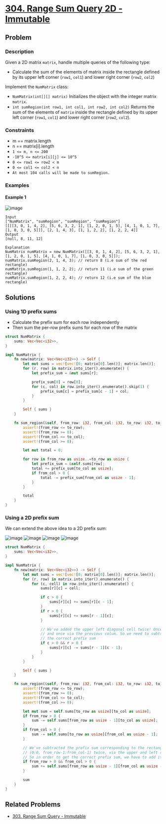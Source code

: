 # [304. Range Sum Query 2D - Immutable](https://leetcode.com/problems/range-sum-query-2d-immutable/)

## Problem

### Description

Given a 2D matrix `matrix`, handle multiple queries of the following type:

* Calculate the sum of the elements of matrix inside the rectangle defined by
  its upper left corner (`row1`, `col1`) and lower right corner (`row2`, `col2`)

Implement the `NumMatrix` class:

* `NumMatrix(int[][] matrix)` Initializes the object with the integer
  matrix `matrix`.
* `int sumRegion(int row1, int col1, int row2, int col2)` Returns the sum of the
  elements of `matrix` inside the rectangle defined by its upper left
  corner (`row1`, `col1`) and lower right corner (`row2`, `col2`).

### Constraints

* m == matrix.length
* n == matrix[i].length
* `1 <= m, n <= 200`
* `-10^5 <= matrix[i][j] <= 10^5`
* `0 <= row1 <= row2 < m`
* `0 <= col1 <= col2 < n`
* `At most 104 calls will be made to sumRegion.`

### Examples

#### Example 1

![image](resources/304/ex1.jpg)

```text
Input
["NumMatrix", "sumRegion", "sumRegion", "sumRegion"]
[[[[3, 0, 1, 4, 2], [5, 6, 3, 2, 1], [1, 2, 0, 1, 5], [4, 1, 0, 1, 7], [1, 0, 3, 0, 5]]], [2, 1, 4, 3], [1, 1, 2, 2], [1, 2, 2, 4]]
Output
[null, 8, 11, 12]

Explanation
NumMatrix numMatrix = new NumMatrix([[3, 0, 1, 4, 2], [5, 6, 3, 2, 1], [1, 2, 0, 1, 5], [4, 1, 0, 1, 7], [1, 0, 3, 0, 5]]);
numMatrix.sumRegion(2, 1, 4, 3); // return 8 (i.e sum of the red rectangle)
numMatrix.sumRegion(1, 1, 2, 2); // return 11 (i.e sum of the green rectangle)
numMatrix.sumRegion(1, 2, 2, 4); // return 12 (i.e sum of the blue rectangle)
```

## Solutions

### Using 1D prefix sums

* Calculate the prefix sum for each row independently
* Then sum the per-row prefix sums for each row of the matrix

```rust
struct NumMatrix {
    sums: Vec<Vec<i32>>,
}

impl NumMatrix {
    fn new(matrix: Vec<Vec<i32>>) -> Self {
        let mut sums = vec![vec![0; matrix[0].len()]; matrix.len()];
        for (r, row) in matrix.into_iter().enumerate() {
            let prefix_sum = &mut sums[r];

            prefix_sum[0] = row[0];
            for (c, col) in row.into_iter().enumerate().skip(1) {
                prefix_sum[c] = prefix_sum[c - 1] + col;
            }
        }

        Self { sums }
    }

    fn sum_region(&self, from_row: i32, from_col: i32, to_row: i32, to_col: i32) -> i32 {
        assert!(from_row <= to_row);
        assert!(from_row >= 0);
        assert!(from_col <= to_col);
        assert!(from_col >= 0);

        let mut total = 0;

        for row in from_row as usize..=to_row as usize {
            let prefix_sum = &self.sums[row];
            total += prefix_sum[to_col as usize];
            if from_col > 0 {
                total -= prefix_sum[from_col as usize - 1];
            }
        }

        total
    }
}
```

### Using a 2D prefix sum

We can extend the above idea to a 2D prefix sum:

![image](resources/304/sum_od.png)
![image](resources/304/sum_oc.png)
![image](resources/304/sum_ob.png)
![image](resources/304/sum_oa.png)

```rust
struct NumMatrix {
    sums: Vec<Vec<i32>>,
}

impl NumMatrix {
    fn new(matrix: Vec<Vec<i32>>) -> Self {
        let mut sums = vec![vec![0; matrix[0].len()]; matrix.len()];
        for (r, row) in matrix.into_iter().enumerate() {
            for (c, cell) in row.into_iter().enumerate() {
                sums[r][c] = cell;

                if c > 0 {
                    sums[r][c] += sums[r][c - 1];
                }
                if r > 0 {
                    sums[r][c] += sums[r - 1][c];
                }

                // We've added the upper left diagonal cell twice! Once via the previous row,
                // and once via the previous colum. So we need to subtract it in order to get
                // the correct prefix sum
                if c > 0 && r > 0 {
                    sums[r][c] -= sums[r - 1][c - 1];
                }
            }
        }

        Self { sums }
    }

    fn sum_region(&self, from_row: i32, from_col: i32, to_row: i32, to_col: i32) -> i32 {
        assert!(from_row <= to_row);
        assert!(from_row >= 0);
        assert!(from_col <= to_col);
        assert!(from_col >= 0);

        let mut sum = self.sums[to_row as usize][to_col as usize];
        if from_row > 0 {
            sum -= self.sums[from_row as usize - 1][to_col as usize];
        }
        if from_col > 0 {
            sum -= self.sums[to_row as usize][from_col as usize - 1];
        }

        // We've subtracted the prefix sum corresponding to the rectangle
        // (0:0, from_row-1:from_col-1) twice, via the upper and left rectangles.
        // So in order to get the correct prefix sum, we have to add it.
        if from_row > 0 && from_col > 0 {
            sum += self.sums[from_row as usize - 1][from_col as usize - 1];
        }

        sum
    }
}
```

## Related Problems

* [303. Range Sum Query - Immutable](303%20-%20Range%20Sum%20Query%20-%20Immutable.md)
